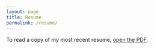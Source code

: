 ```yaml
---
layout: page
title: Resume
permalink: /resume/
---
```

To read a copy of my most recent resume, <a href="/resume/andrew-dimola-resume.pdf">open the PDF</a>.

<object style="min-height: 600px;" data="/resume/andrew-dimola-resume.pdf" width="100%" height="100%" type='application/pdf'/>
